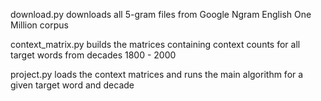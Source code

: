 download.py downloads all 5-gram files from Google Ngram English One Million corpus

context_matrix.py builds the matrices containing context counts for all target words from decades 1800 - 2000

project.py loads the context matrices and runs the main algorithm for a given target word and decade
